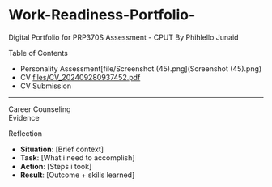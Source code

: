 # Work-Readiness-Portfolio-
Digital Portfolio for PRP370S Assessment - CPUT 
 By   Phihlello Junaid

Table of Contents  
  
 - Personality Assessment[file/Screenshot (45).png](Screenshot (45).png)
 - CV [files/CV_202409280937452.pdf](CV_202409280937452.pdf)
 - CV Submission
 
---
Career Counseling  
Evidence  

Reflection 
- **Situation**: [Brief context]  
- **Task**: [What i need to accomplish]  
- **Action**: [Steps i took]  
- **Result**: [Outcome + skills learned]  
